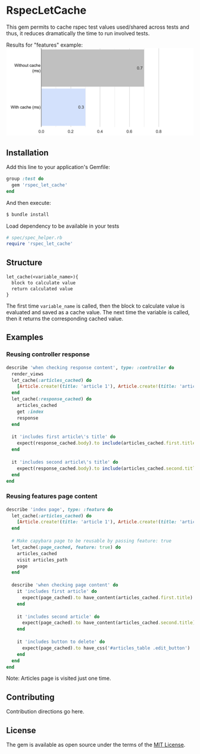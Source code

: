 # RspecLetCache
This gem permits to cache rspec test values used/shared across tests and thus, it reduces dramatically the time to run involved tests.

Results for "features" example:
![A test image](docs/image.png)

## Installation
Add this line to your application's Gemfile:

```ruby
group :test do
  gem 'rspec_let_cache'
end
```

And then execute:
```bash
$ bundle install
```

Load dependency to be available in your tests
```ruby
# spec/spec_helper.rb
require 'rspec_let_cache'
```

## Structure
  ```
  let_cache(<variable_name>){ 
    block to calculate value
    return calculated value
  }
  ```
  The first time `variable_name` is called, then the block to calculate value is evaluated and saved as a cache value. 
  The next time the variable is called, then it returns the corresponding cached value.

## Examples
### Reusing controller response
```ruby
describe 'when checking response content', type: :controller do
  render_views
  let_cache(:articles_cached) do
    [Article.create!(title: 'article 1'), Article.create!(title: 'article 2')]
  end
  let_cache(:response_cached) do
    articles_cached
    get :index
    response
  end

  it 'includes first article\'s title' do
    expect(response_cached.body).to include(articles_cached.first.title)
  end

  it 'includes second article\'s title' do
    expect(response_cached.body).to include(articles_cached.second.title)
  end
end    
```

### Reusing features page content
```ruby
describe 'index page', type: :feature do
  let_cache(:articles_cached) do
    [Article.create!(title: 'article 1'), Article.create!(title: 'article 2')]
  end
  
  # Make capybara page to be reusable by passing feature: true
  let_cache(:page_cached, feature: true) do
    articles_cached
    visit articles_path
    page
  end
  
  describe 'when checking page content' do
    it 'includes first article' do
      expect(page_cached).to have_content(articles_cached.first.title)
    end
  
    it 'includes second article' do
      expect(page_cached).to have_content(articles_cached.second.title)
    end
  
    it 'includes button to delete' do
      expect(page_cached).to have_css('#articles_table .edit_button')
    end
  end
end
```
  Note: Articles page is visited just one time.

## Contributing
Contribution directions go here.

## License
The gem is available as open source under the terms of the [MIT License](https://opensource.org/licenses/MIT).
